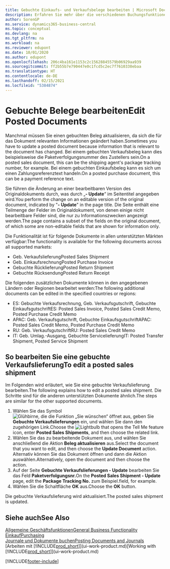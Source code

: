 ```yaml
---
title: Gebuchte Einkaufs- und Verkaufsbelege bearbeiten | Microsoft Docs
description: Erfahren Sie mehr über die verschiedenen Buchungsfunktionen zum Buchen von Einkaufsbelegen und wie Sie gebuchte Belege aktualisieren können.
author: SorenGP
ms.service: dynamics365-business-central
ms.topic: conceptual
ms.devlang: na
ms.tgt_pltfrm: na
ms.workload: na
ms.reviewer: edupont
ms.date: 10/01/2020
ms.author: edupont
ms.openlocfilehash: 206c4ba161e1153c2c15628845579b06929aa939
ms.sourcegitcommit: ff2b55b7e790447e0c1fcd5c2ec7f7610338ebaa
ms.translationtype: HT
ms.contentlocale: de-DE
ms.lasthandoff: 02/15/2021
ms.locfileid: "5384874"
---
```

# <a name="edit-posted-documents"></a><span data-ttu-id="1e1d3-103">Gebuchte Belege bearbeiten</span><span class="sxs-lookup"><span data-stu-id="1e1d3-103">Edit Posted Documents</span></span>

<span data-ttu-id="1e1d3-104">Manchmal müssen Sie einen gebuchten Beleg aktualisieren, da sich die für das Dokument relevanten Informationen geändert haben.</span><span class="sxs-lookup"><span data-stu-id="1e1d3-104">Sometimes you have to update a posted document because information that is relevant to the document has changed.</span></span> <span data-ttu-id="1e1d3-105">Bei einem gebuchten Verkaufsbeleg kann dies beispielsweise die Paketverfolgungsnummer des Zustellers sein.</span><span class="sxs-lookup"><span data-stu-id="1e1d3-105">On a posted sales document, this can be the shipping agent's package tracking number, for example.</span></span> <span data-ttu-id="1e1d3-106">Bei einem gebuchten Einkaufsbeleg kann es sich um einen Zahlungsreferenztext handeln.</span><span class="sxs-lookup"><span data-stu-id="1e1d3-106">On a posted purchase document, this can be a payment reference text.</span></span>

<span data-ttu-id="1e1d3-107">Sie führen die Änderung an einer bearbeitbaren Version des Originaldokuments durch, was durch „**- Update**“ im Seitentitel angegeben wird.</span><span class="sxs-lookup"><span data-stu-id="1e1d3-107">You perform the change on an editable version of the original document, indicated by "**- Update**" in the page title.</span></span> <span data-ttu-id="1e1d3-108">Die Seite enthält eine Teilmenge der Felder im Originaldokument, von denen einige nicht bearbeitbare Felder sind, die nur zu Informationszwecken angezeigt werden.</span><span class="sxs-lookup"><span data-stu-id="1e1d3-108">The page contains a subset of the fields on the original document, of which some are non-editable fields that are shown for information only.</span></span>

<span data-ttu-id="1e1d3-109">Die Funktionalität ist für folgende Dokumente in allen unterstützten Märkten verfügbar:</span><span class="sxs-lookup"><span data-stu-id="1e1d3-109">The functionality is available for the following documents across all supported markets:</span></span>

- <span data-ttu-id="1e1d3-110">Geb. Verkaufslieferung</span><span class="sxs-lookup"><span data-stu-id="1e1d3-110">Posted Sales Shipment</span></span>
- <span data-ttu-id="1e1d3-111">Geb. Einkaufsrechnung</span><span class="sxs-lookup"><span data-stu-id="1e1d3-111">Posted Purchase Invoice</span></span>
- <span data-ttu-id="1e1d3-112">Gebuchte Rücklieferung</span><span class="sxs-lookup"><span data-stu-id="1e1d3-112">Posted Return Shipment</span></span>
- <span data-ttu-id="1e1d3-113">Gebuchte Rücksendung</span><span class="sxs-lookup"><span data-stu-id="1e1d3-113">Posted Return Receipt</span></span>

<span data-ttu-id="1e1d3-114">Die folgenden zusätzlichen Dokumente können in den angegebenen Ländern oder Regionen bearbeitet werden:</span><span class="sxs-lookup"><span data-stu-id="1e1d3-114">The following additional documents can be edited in the specified countries or regions:</span></span>

- <span data-ttu-id="1e1d3-115">ES: Gebuchte Verkaufsrechnung, Geb. Verkaufsgutschrift, Gebuchte Einkaufsgutschrift</span><span class="sxs-lookup"><span data-stu-id="1e1d3-115">ES: Posted Sales Invoice, Posted Sales Credit Memo, Posted Purchase Credit Memo</span></span>
- <span data-ttu-id="1e1d3-116">APAC: Geb. Verkaufsgutschrift, Gebuchte Einkaufsgutschrift</span><span class="sxs-lookup"><span data-stu-id="1e1d3-116">APAC: Posted Sales Credit Memo, Posted Purchase Credit Memo</span></span>
- <span data-ttu-id="1e1d3-117">RU: Geb. Verkaufsgutschrift</span><span class="sxs-lookup"><span data-stu-id="1e1d3-117">RU: Posted Sales Credit Memo</span></span>
- <span data-ttu-id="1e1d3-118">IT: Geb. Umlag.-Ausgang, Gebuchte Servicelieferung</span><span class="sxs-lookup"><span data-stu-id="1e1d3-118">IT: Posted Transfer Shipment, Posted Service Shipment</span></span>

## <a name="to-edit-a-posted-sales-shipment"></a><span data-ttu-id="1e1d3-119">So bearbeiten Sie eine gebuchte Verkaufslieferung</span><span class="sxs-lookup"><span data-stu-id="1e1d3-119">To edit a posted sales shipment</span></span>

<span data-ttu-id="1e1d3-120">Im Folgenden wird erläutert, wie Sie eine gebuchte Verkaufslieferung bearbeiten.</span><span class="sxs-lookup"><span data-stu-id="1e1d3-120">The following explains how to edit a posted sales shipment.</span></span> <span data-ttu-id="1e1d3-121">Die Schritte sind für die anderen unterstützten Dokumente ähnlich.</span><span class="sxs-lookup"><span data-stu-id="1e1d3-121">The steps are similar for the other supported documents.</span></span>

1. <span data-ttu-id="1e1d3-122">Wählen Sie das Symbol ![Glühbirne, die die Funktion „Sie wünschen“ öffnet](media/ui-search/search_small.png "Was möchten Sie tun?") aus, geben Sie **Gebuchte Verkaufslieferungen** ein, und wählen Sie dann den zugehörigen Link.</span><span class="sxs-lookup"><span data-stu-id="1e1d3-122">Choose the ![Lightbulb that opens the Tell Me feature](media/ui-search/search_small.png "Tell me what you want to do") icon, enter **Posted Sales Shipments**, and then choose the related link.</span></span>
2. <span data-ttu-id="1e1d3-123">Wählen Sie das zu bearbeitende Dokument aus, und wählen Sie anschließend die Aktion **Beleg aktualisieren** aus.</span><span class="sxs-lookup"><span data-stu-id="1e1d3-123">Select the document that you want to edit, and then choose the **Update Document** action.</span></span> <span data-ttu-id="1e1d3-124">Alternativ können Sie das Dokument öffnen und dann die Aktion auswählen.</span><span class="sxs-lookup"><span data-stu-id="1e1d3-124">Alternatively, open the document and then choose the action.</span></span>
3. <span data-ttu-id="1e1d3-125">Auf der Seite **Gebuchte Verkaufslieferungen - Update** bearbeiten Sie das Feld **Paketverfolgungsnr.**</span><span class="sxs-lookup"><span data-stu-id="1e1d3-125">On the **Posted Sales Shipment - Update** page, edit the **Package Tracking No.**</span></span> <span data-ttu-id="1e1d3-126">zum Beispiel.</span><span class="sxs-lookup"><span data-stu-id="1e1d3-126">field, for example.</span></span>
4. <span data-ttu-id="1e1d3-127">Wählen Sie die Schaltfläche **OK** aus.</span><span class="sxs-lookup"><span data-stu-id="1e1d3-127">Choose the **OK** button.</span></span>

<span data-ttu-id="1e1d3-128">Die gebuchte Verkaufslieferung wird aktualisiert.</span><span class="sxs-lookup"><span data-stu-id="1e1d3-128">The posted sales shipment is updated.</span></span>

## <a name="see-also"></a><span data-ttu-id="1e1d3-129">Siehe auch</span><span class="sxs-lookup"><span data-stu-id="1e1d3-129">See Also</span></span>

[<span data-ttu-id="1e1d3-130">Allgemeine Geschäftsfunktionen</span><span class="sxs-lookup"><span data-stu-id="1e1d3-130">General Business Functionality</span></span>](ui-across-business-areas.md)  
[<span data-ttu-id="1e1d3-131">Einkauf</span><span class="sxs-lookup"><span data-stu-id="1e1d3-131">Purchasing</span></span>](purchasing-manage-purchasing.md)  
[<span data-ttu-id="1e1d3-132">Journale und Dokumente buchen</span><span class="sxs-lookup"><span data-stu-id="1e1d3-132">Posting Documents and Journals</span></span>](ui-post-documents-journals.md)  
<span data-ttu-id="1e1d3-133">[Arbeiten mit [!INCLUDE[prod_short](includes/prod_short.md)]](ui-work-product.md)</span><span class="sxs-lookup"><span data-stu-id="1e1d3-133">[Working with [!INCLUDE[prod_short](includes/prod_short.md)]](ui-work-product.md)</span></span>  


[!INCLUDE[footer-include](includes/footer-banner.md)]